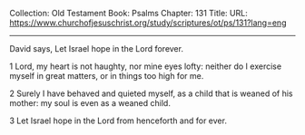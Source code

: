 Collection: Old Testament
Book: Psalms
Chapter: 131
Title: 
URL: https://www.churchofjesuschrist.org/study/scriptures/ot/ps/131?lang=eng

---

David says, Let Israel hope in the Lord forever.

1 Lord, my heart is not haughty, nor mine eyes lofty: neither do I exercise myself in great matters, or in things too high for me.

2 Surely I have behaved and quieted myself, as a child that is weaned of his mother: my soul is even as a weaned child.

3 Let Israel hope in the Lord from henceforth and for ever.
